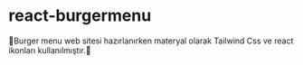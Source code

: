 # react-burgermenu
<p>🍔Burger menu web sitesi hazırlanırken materyal olarak Tailwind Css ve react ikonları kullanılmıştır.🍔</p>


